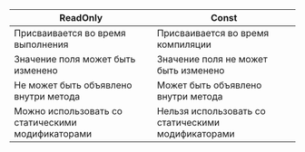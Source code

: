 | ReadOnly | Const |
| --- | --- |
| Присваивается во время выполнения | Присваивается во время компиляции |
| Значение поля может быть изменено | Значение поля не может быть изменено |
| Не может быть объявлено внутри метода | Может быть объявлено внутри метода |
| Можно использовать со статическими модификаторами | Нельзя использовать со статическими модификаторами |
